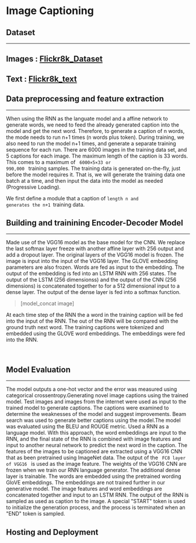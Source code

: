 # Image Captioning

## Dataset

---

## Images : [Flickr8k_Dataset](https://github.com/jbrownlee/Datasets/releases/download/Flickr8k/Flickr8k_Dataset.zip)

## Text : [Flickr8k_text](https://github.com/jbrownlee/Datasets/releases/download/Flickr8k/Flickr8k_text.zip)

## Data preprocessing and feature extraction

---

When using the RNN as the languate model and a affine network to generate words, we need to feed the already generated caption into the model and get the next word. Therefore, to generate a caption of n words, the mode needs to run n+1 times (n words plus token). During training, we also need to run the model n+1 times, and generate a separate training sequence for each run. There are 6000 images in the training data set, and 5 captions for each image. The maximum length of the caption is 33 words. This comes to a maximum of <code> 6000×5×33 or 990,000 </code> training samples. The training data is generated on-the-fly, just before the model requires it. That is, we will generate the training data one batch at a time, and then input the data into the model as needed (Progressive Loading).

We first define a module that a caption of <code>length n and generates the n+1 </code>training data.

## Building and trainining Encoder-Decoder Model

---

Made use of the VGG16 model as the base model for the CNN. We replace the last softmax layer freeze with another affine layer with 256 output and add a dropout layer. The original layers of the VGG16 model is frozen. The image is input into the input of the VGG16 layer. The GLOVE embedding parameters are also frozen. Words are fed as input to the embedding. The output of the embedding is fed into an LSTM RNN with 256 states. The output of the LSTM (256 dimensionss) and the output of the CNN (256 dimensions) is concatenated together to for a 512 dimensional input to a dense layer. The output of the dense layer is fed into a softmax function.

> [model_concat image]

At each time step of the RNN the a word in the training caption will be fed into the input of the RNN. The out of the RNN will be compared with the ground truth next word. The training captions were tokenized and embedded using the GLOVE word embeddings. The embeddings were fed into the RNN.

 <br>

## Model Evaluation

---

The model outputs a one-hot vector and the error was measured using categorical crossentropy.Generating novel image captions using the trained model. Test images and images from the internet were used as input to the trained model to generate captions. The captions were examined to determine the weaknesses of the model and suggest improvements. Beam search was used to generate better captions using the model.The model was evaluated using the BLEU and ROUGE metric. Used a RNN as a language model. With this approach, the word embeddings are input to the RNN, and the final state of the RNN is combined with image features and input to another neural network to predict the next word in the caption. The features of the images to be captioned are extracted using a VGG16 CNN that as been pretrained using ImageNet data. The output of the <code> FC8 layer of VGG16 </code> is used as the image feature. The weights of the VGG16 CNN are frozen when we train our RNN language generator. The additional dense layer is trainable. The words are embedded using the pretrained wording GloVE embeddings. The embeddings are not trained further in our generative model. The image features and word embeddings are concatenated together and input to an LSTM RNN. The output of the RNN is sampled as used as caption to the image. A special "START" token is used to initialize the generation process, and the process is terminated when an "END" token is sampled.

## Hosting and Deployment

